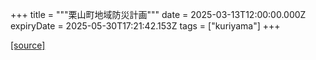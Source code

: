 +++
title = """栗山町地域防災計画"""
date = 2025-03-13T12:00:00.000Z
expiryDate = 2025-05-30T17:21:42.153Z
tags = ["kuriyama"]
+++


[[source]](https://www.town.kuriyama.hokkaido.jp/soshiki/28/989.html)
